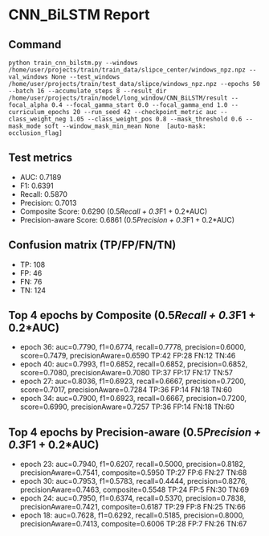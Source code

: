 # CNN_BiLSTM Report

## Command
```
python train_cnn_bilstm.py --windows /home/user/projects/train/train_data/slipce_center/windows_npz.npz --val_windows None --test_windows /home/user/projects/train/test_data/slipce/windows_npz.npz --epochs 50 --batch 16 --accumulate_steps 8 --result_dir /home/user/projects/train/model/long_window/CNN_BiLSTM/result --focal_alpha 0.4 --focal_gamma_start 0.0 --focal_gamma_end 1.0 --curriculum_epochs 20 --run_seed 42 --checkpoint_metric auc --class_weight_neg 1.05 --class_weight_pos 0.8 --mask_threshold 0.6 --mask_mode soft --window_mask_min_mean None  [auto-mask: occlusion_flag]
```

## Test metrics
- AUC: 0.7189
- F1: 0.6391
- Recall: 0.5870
- Precision: 0.7013
- Composite Score: 0.6290 (0.5*Recall + 0.3*F1 + 0.2*AUC)
- Precision-aware Score: 0.6861 (0.5*Precision + 0.3*F1 + 0.2*AUC)
## Confusion matrix (TP/FP/FN/TN)
- TP: 108
- FP: 46
- FN: 76
- TN: 124

## Top 4 epochs by Composite (0.5*Recall + 0.3*F1 + 0.2*AUC)
- epoch 36: auc=0.7790, f1=0.6774, recall=0.7778, precision=0.6000, score=0.7479, precisionAware=0.6590  TP:42 FP:28 FN:12 TN:46
- epoch 40: auc=0.7993, f1=0.6852, recall=0.6852, precision=0.6852, score=0.7080, precisionAware=0.7080  TP:37 FP:17 FN:17 TN:57
- epoch 27: auc=0.8036, f1=0.6923, recall=0.6667, precision=0.7200, score=0.7017, precisionAware=0.7284  TP:36 FP:14 FN:18 TN:60
- epoch 34: auc=0.7900, f1=0.6923, recall=0.6667, precision=0.7200, score=0.6990, precisionAware=0.7257  TP:36 FP:14 FN:18 TN:60

## Top 4 epochs by Precision-aware (0.5*Precision + 0.3*F1 + 0.2*AUC)
- epoch 23: auc=0.7940, f1=0.6207, recall=0.5000, precision=0.8182, precisionAware=0.7541, composite=0.5950  TP:27 FP:6 FN:27 TN:68
- epoch 30: auc=0.7953, f1=0.5783, recall=0.4444, precision=0.8276, precisionAware=0.7463, composite=0.5548  TP:24 FP:5 FN:30 TN:69
- epoch 24: auc=0.7950, f1=0.6374, recall=0.5370, precision=0.7838, precisionAware=0.7421, composite=0.6187  TP:29 FP:8 FN:25 TN:66
- epoch 18: auc=0.7628, f1=0.6292, recall=0.5185, precision=0.8000, precisionAware=0.7413, composite=0.6006  TP:28 FP:7 FN:26 TN:67
